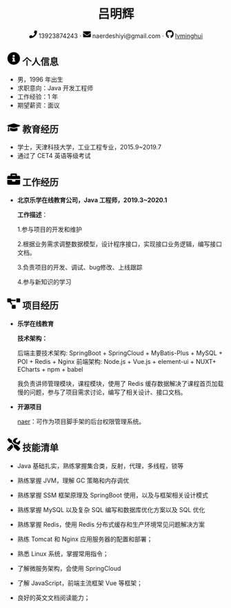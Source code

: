  <center>
     <h1>吕明辉</h1>
     <div>
         <span>
             <img src="assets/phone-solid.svg" width="18px">
             13923874243
         </span>
         ·
         <span>
             <img src="assets/envelope-solid.svg" width="18px">
             naerdeshiyi@gmail.com
         </span>
         ·
         <span>
             <img src="assets/github-brands.svg" width="18px">
             <a href="https://github.com/lvminghui">lvminghui</a>
         </span>
     </div>
 </center>

 ## <img src="assets/info-circle-solid.svg" width="30px"> 个人信息 

 - 男，1996 年出生
 - 求职意向：Java 开发工程师
 - 工作经验：1 年
 - 期望薪资：面议

## <img src="assets/graduation-cap-solid.svg" width="30px"> 教育经历

- 学士，天津科技大学，工业工程专业，2015.9~2019.7
- 通过了 CET4 英语等级考试

## <img src="assets/briefcase-solid.svg" width="30px"> 工作经历

- **北京乐学在线教育公司，Java 工程师，2019.3~2020.1**

  **工作描述**：

  1.参与项目的开发和维护 

  2.根据业务需求调整数据模型，设计程序接口，实现接口业务逻辑，编写接口文档。 

  3.负责项目的开发、调试、bug修改、上线跟踪

  4.参与新知识的学习

## <img src="assets/project-diagram-solid.svg" width="30px"> 项目经历

- **乐学在线教育**

  **技术架构：**

  后端主要技术架构: SpringBoot + SpringCloud + MyBatis-Plus + MySQL + POI + Redis + Nginx
  前端架构: Node.js + Vue.js + element-ui + NUXT+ ECharts + npm + babel 

  我负责讲师管理模块，课程模块，使用了 Redis 缓存数据解决了课程首页加载慢的问题，参与了项目需求讨论，编写了相关设计、接口文档。

- **开源项目**

  [naer](https://github.com/lvminghui/naer--SpringBoot-learning)：可作为项目脚手架的后台权限管理系统。

## <img src="assets/tools-solid.svg" width="30px"> 技能清单

- Java 基础扎实，熟练掌握集合类，反射，代理，多线程，锁等

* 熟练掌握 JVM，理解 GC 策略和内存调优

* 熟练掌握  SSM 框架原理及 SpringBoot 使用，以及与框架相关设计模式
* 熟练掌握 MySQL 以及复杂 SQL 编写和数据库优化方案以及 SQL 优化
* 熟练掌握 Redis，使用 Redis 分布式缓存和生产环境常见问题解决方案
* 熟练 Tomcat 和 Nginx 应用服务器的配置和部署；
* 熟悉 Linux 系统，掌握常用指令；
* 了解微服务架构，会使用 SpringCloud 
* 了解 JavaScript，前端主流框架 Vue 等框架；
* 良好的英文文档阅读能力；
